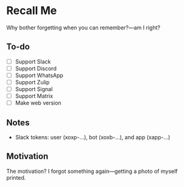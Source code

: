 # Recall Me

Why bother forgetting when you can remember?—am I right?

## To-do

- [ ] Support Slack
- [ ] Support Discord
- [ ] Support WhatsApp
- [ ] Support Zulip
- [ ] Support Signal
- [ ] Support Matrix
- [ ] Make web version

## Notes

- Slack tokens: user (xoxp-...), bot (xoxb-...), and app (xapp-...)

## Motivation

The motivation? I forgot something again—getting a photo of myself printed.